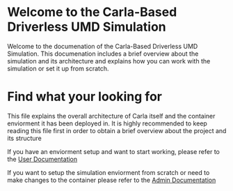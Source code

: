 Welcome to the Carla-Based Driverless UMD Simulation
====================================================

Welcome to the documenation of the Carla-Based Driverless UMD Simulation. 
This documenation includes a brief overview about the simulation and its architecture and explains how you can work with the simulation or set it up from scratch.

# Find what your looking for

This file explains the overall architecture of Carla itself and the container enviorment it has been deployed in. It is highly recommended to keep reading this file first in order to obtain a brief overview about the project and its structure

If you have an enviorment setup and want to start working, please refer to the [User Documentation](User.md)

If you want to setup the simulation enviorment from scratch or need to make changes to the container please refer to the [Admin Documentation](Admin.md)
